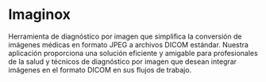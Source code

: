 # Imaginox
Herramienta de diagnóstico por imagen que simplifica la conversión de imágenes médicas en formato JPEG a archivos DICOM estándar. Nuestra aplicación proporciona una solución eficiente y amigable para profesionales de la salud y técnicos de diagnóstico por imagen que desean integrar imágenes en el formato DICOM en sus flujos de trabajo.

